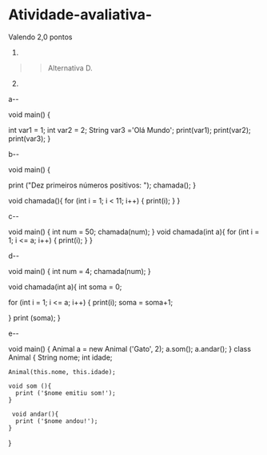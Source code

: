 # Atividade-avaliativa-
Valendo 2,0 pontos 

1) 

>> Alternativa D.

2) 

a--  

void main() {
  
  int var1 = 1;
  int var2 = 2;
  String var3 ='Olá Mundo';
  print(var1);
  print(var2);
  print(var3);
}


b--

void main() {
  
  print ("Dez primeiros números positivos: ");
  chamada();
}
  
  void chamada(){
  for (int i = 1; i < 11; i++) {
    print(i);
  }
  }


c--

void main() {
  int num = 50;
  chamada(num);
}
  void chamada(int a){
    for (int i = 1; i <= a; i++) {
    print(i);
  }
  }
  
  
d--

void main() {
  int num = 4;
  chamada(num);
}
  
  void chamada(int a){
    int soma = 0;
    
  for (int i = 1; i <= a; i++) {
    print(i);
    soma = soma+1;
    
  }
    print (soma);
  }


e--

void main() {
  Animal a = new Animal ('Gato', 2);
  a.som();
  a.andar();
}
  class Animal {
    String nome;
    int idade;
    
    Animal(this.nome, this.idade);
    
    void som (){   
      print ('$nome emitiu som!');   
    }
    
     void andar(){      
      print ('$nome andou!');   
    }
  }

